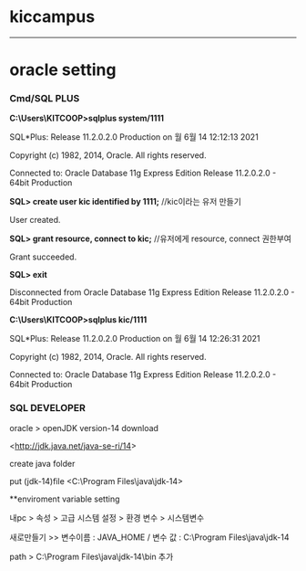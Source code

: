 # kiccampus
---
# oracle setting

### Cmd/SQL PLUS
**C:\Users\KITCOOP>sqlplus system/1111**

SQL*Plus: Release 11.2.0.2.0 Production on 월 6월 14 12:12:13 2021

Copyright (c) 1982, 2014, Oracle.  All rights reserved.


Connected to:
Oracle Database 11g Express Edition Release 11.2.0.2.0 - 64bit Production

**SQL> create user kic identified by 1111;** //kic이라는 유저 만들기

User created.

**SQL> grant resource, connect to kic;** //유저에게 resource, connect 권한부여

Grant succeeded.

**SQL> exit**

Disconnected from Oracle Database 11g Express Edition Release 11.2.0.2.0 - 64bit Production

**C:\Users\KITCOOP>sqlplus kic/1111**

SQL*Plus: Release 11.2.0.2.0 Production on 월 6월 14 12:26:31 2021

Copyright (c) 1982, 2014, Oracle.  All rights reserved.


Connected to:
Oracle Database 11g Express Edition Release 11.2.0.2.0 - 64bit Production

### SQL DEVELOPER
oracle > openJDK version-14 download

<<http://jdk.java.net/java-se-ri/14>>

create java folder

put (jdk-14)file <C:\Program Files\java\jdk-14>

**enviroment variable setting

내pc > 속성 > 고급 시스템 설정 > 환경 변수 > 시스템변수

새로만들기 >> 변수이름 : JAVA_HOME / 변수 값 : C:\Program Files\java\jdk-14

path > C:\Program Files\java\jdk-14\bin 추가
